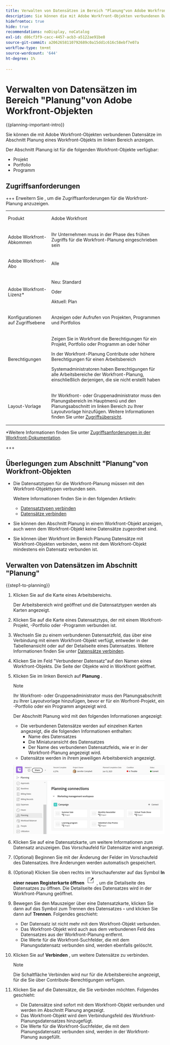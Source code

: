```yaml
---
title: Verwalten von Datensätzen im Bereich "Planung"von Adobe Workfront-Objekten
description: Sie können die mit Adobe Workfront-Objekten verbundenen Datensätze im Abschnitt Planung eines Workfront-Objekts im linken Bereich anzeigen.
hidefromtoc: true
hide: true
recommendations: noDisplay, noCatalog
exl-id: d86cf3f9-cacc-4457-acb3-a5122ae91be8
source-git-commit: a2062658110792689c0a15dd1c616c58ebf7e07a
workflow-type: tm+mt
source-wordcount: '644'
ht-degree: 1%

---
```


<!--update the metadata with real information when making this available in TOC and in the left nav-->

<!--add also Group and Company when they are available-->

<!-- opening the Details preview and page is not possible yet - hid those steps, but add them when released-->


# Verwalten von Datensätzen im Bereich &quot;Planung&quot;von Adobe Workfront-Objekten

{{planning-important-intro}}

Sie können die mit Adobe Workfront-Objekten verbundenen Datensätze im Abschnitt Planung eines Workfront-Objekts im linken Bereich anzeigen.

Der Abschnitt Planung ist für die folgenden Workfront-Objekte verfügbar:

* Projekt
* Portfolio
* Programm
<!--* Group
* Company-->

## Zugriffsanforderungen

+++ Erweitern Sie , um die Zugriffsanforderungen für die Workfront-Planung anzuzeigen.

<table style="table-layout:auto">
 <col>
 </col>
 <col>
 </col>
 <tbody>
    <tr>
<tr>
<td>
   <p> Produkt</p> </td>
   <td>
   <p> Adobe Workfront</p> </td>
  </tr>  
 <td role="rowheader"><p>Adobe Workfront-Abkommen</p></td>
   <td>
<p>Ihr Unternehmen muss in der Phase des frühen Zugriffs für die Workfront-Planung eingeschrieben sein </p>
   </td>
  </tr>
  <tr>
   <td role="rowheader"><p>Adobe Workfront-Abo</p></td>
   <td>
<p>Alle</p>
   </td>
  </tr>
  <tr>
   <td role="rowheader"><p>Adobe Workfront-Lizenz*</p></td>
   <td>
   <p>Neu: Standard</p>
   Oder
   <p>Aktuell: Plan</p> 
  </td>
  </tr>

<tr>
   <td role="rowheader"><p>Konfigurationen auf Zugriffsebene</p></td>
   <td> <p>Anzeigen oder Aufrufen von Projekten, Programmen und Portfolios</p>  
</td>
  </tr>
<tr>
   <td role="rowheader"><p>Berechtigungen</p></td>
   <td> <p>Zeigen Sie in Workfront die Berechtigungen für ein Projekt, Portfolio oder Programm an oder höher</a> </p> 
   <p>In der Workfront-Planung Contribute oder höhere Berechtigungen für einen Arbeitsbereich</a> </p>  
   <p>Systemadministratoren haben Berechtigungen für alle Arbeitsbereiche der Workfront-Planung, einschließlich derjenigen, die sie nicht erstellt haben</p>
</td>
  </tr>
<tr>
   <td role="rowheader"><p>Layout-Vorlage</p></td>
   <td> <p>Ihr Workfront- oder Gruppenadministrator muss den Planungsbereich im Hauptmenü und den Planungsabschnitt im linken Bereich zu Ihrer Layoutvorlage hinzufügen. Weitere Informationen finden Sie unter <a href="/help/quicksilver/planning/access/access-overview.md">Zugriffsübersicht</a>. </p>  
</td>
  </tr>

</tbody>
</table>

*Weitere Informationen finden Sie unter [Zugriffsanforderungen in der Workfront-Dokumentation](/help/quicksilver/administration-and-setup/add-users/access-levels-and-object-permissions/access-level-requirements-in-documentation.md).

+++

## Überlegungen zum Abschnitt &quot;Planung&quot;von Workfront-Objekten

* Die Datensatztypen für die Workfront-Planung müssen mit den Workfront-Objekttypen verbunden sein.

  Weitere Informationen finden Sie in den folgenden Artikeln:

   * [Datensatztypen verbinden](/help/quicksilver/planning/architecture/connect-record-types.md)
   * [Datensätze verbinden](/help/quicksilver/planning/records/connect-records.md)
* Sie können den Abschnitt Planung in einem Workfront-Objekt anzeigen, auch wenn dem Workfront-Objekt keine Datensätze zugeordnet sind.
* Sie können über Workfront im Bereich Planung Datensätze mit Workfront-Objekten verbinden, wenn mit dem Workfront-Objekt mindestens ein Datensatz verbunden ist.

## Verwalten von Datensätzen im Abschnitt &quot;Planung&quot;

{{step1-to-planning}}

1. Klicken Sie auf die Karte eines Arbeitsbereichs.

   Der Arbeitsbereich wird geöffnet und die Datensatztypen werden als Karten angezeigt.

1. Klicken Sie auf die Karte eines Datensatztyps, der mit einem Workfront-Projekt, -Portfolio oder -Programm verbunden ist.
1. Wechseln Sie zu einem verbundenen Datensatzfeld, das über eine Verbindung mit einem Workfront-Objekt verfügt, entweder in der Tabellenansicht oder auf der Detailseite eines Datensatzes. Weitere Informationen finden Sie unter [Datensätze verbinden](/help/quicksilver/planning/records/connect-records.md).
1. Klicken Sie im Feld &quot;Verbundener Datensatz&quot;auf den Namen eines Workfront-Objekts.
Die Seite der Objekte wird in Workfront geöffnet.

1. Klicken Sie im linken Bereich auf **Planung** .

   >[!NOTE]
   >
   >   Ihr Workfront- oder Gruppenadministrator muss den Planungsabschnitt zu Ihrer Layoutvorlage hinzufügen, bevor er für ein Worfront-Projekt, ein -Portfolio oder ein Programm angezeigt wird.

   Der Abschnitt Planung wird mit den folgenden Informationen angezeigt:

   * Die verbundenen Datensätze werden auf einzelnen Karten angezeigt, die die folgenden Informationen enthalten:
      * Name des Datensatzes
      * Die Miniaturansicht des Datensatzes
      * Der Name des verbundenen Datensatzfelds, wie er in der Workfront-Planung angezeigt wird.
   * Datensätze werden in ihrem jeweiligen Arbeitsbereich angezeigt.

   ![](assets/planning-section-on-project.png)

1. Klicken Sie auf eine Datensatzkarte, um weitere Informationen zum Datensatz anzuzeigen. Das Vorschaufeld für Datensätze wird angezeigt.
1. (Optional) Beginnen Sie mit der Änderung der Felder im Vorschaufeld des Datensatzes. Ihre Änderungen werden automatisch gespeichert.
1. (Optional) Klicken Sie oben rechts im Vorschaufenster auf das Symbol **In einer neuen Registerkarte öffnen** ![](assets/open-details-in-a-new-tab-icon.png) , um die Detailseite des Datensatzes zu öffnen. Die Detailseite des Datensatzes wird in der Workfront-Planung geöffnet.
1. Bewegen Sie den Mauszeiger über eine Datensatzkarte, klicken Sie dann auf das Symbol zum Trennen des Datensatzes **-** und klicken Sie dann auf **Trennen**.
Folgendes geschieht:
   * Der Datensatz ist nicht mehr mit dem Workfront-Objekt verbunden.
   * Das Workfront-Objekt wird auch aus dem verbundenen Feld des Datensatzes aus der Workfront-Planung entfernt.
   * Die Werte für die Workfront-Suchfelder, die mit dem Planungsdatensatz verbunden sind, werden ebenfalls gelöscht.
1. Klicken Sie auf **Verbinden** , um weitere Datensätze zu verbinden.

   >[!NOTE]
   >
   >   Die Schaltfläche Verbinden wird nur für die Arbeitsbereiche angezeigt, für die Sie über Contribute-Berechtigungen verfügen. <!--they might replace this with one button at the top of the page. Rephrase-->

1. Klicken Sie auf die Datensätze, die Sie verbinden möchten. Folgendes geschieht:

   * Die Datensätze sind sofort mit dem Workfront-Objekt verbunden und werden im Abschnitt Planung angezeigt.
   * Das Workfront-Objekt wird dem Verbindungsfeld des Workfront-Planungsdatensatzes hinzugefügt.
   * Die Werte für die Workfront-Suchfelder, die mit dem Planungsdatensatz verbunden sind, werden in der Workfront-Planung ausgefüllt.

<!--add more steps here for what happens after clicking Connect-->
